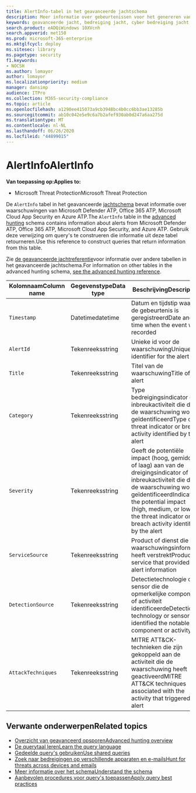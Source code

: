 ```yaml
---
title: AlertInfo-tabel in het geavanceerde jachtschema
description: Meer informatie over gebeurtenissen voor het genereren van waarschuwingen in de AlertInfo-tabel van het geavanceerde jachtschema
keywords: geavanceerde jacht, bedreiging jacht, cyber bedreiging jacht, Microsoft threat protection, Microsoft 365, mtp, m365, zoeken, query, telemetrie, schema referentie, kusto, tabel, kolom, gegevenstype, beschrijving, AlertInfo, alert, ernst, categorie, MITRE, ATT&CK, Microsoft Defender ATP, MDATP, Office 365 ATP, Microsoft Cloud App Security, MCAS, en Azure ATP
search.product: eADQiWindows 10XVcnh
search.appverid: met150
ms.prod: microsoft-365-enterprise
ms.mktglfcycl: deploy
ms.sitesec: library
ms.pagetype: security
f1.keywords:
- NOCSH
ms.author: lomayor
author: lomayor
ms.localizationpriority: medium
manager: dansimp
audience: ITPro
ms.collection: M365-security-compliance
ms.topic: article
ms.openlocfilehash: a1290ee415073a9cb3948bc4b0cc6bb3ae13285b
ms.sourcegitcommit: ab10c042e5e9c6a7b2afef930ab0d247a6aa275d
ms.translationtype: MT
ms.contentlocale: nl-NL
ms.lasthandoff: 06/26/2020
ms.locfileid: "44899015"
---
```

# <a name="alertinfo"></a><span data-ttu-id="5a7d9-104">AlertInfo</span><span class="sxs-lookup"><span data-stu-id="5a7d9-104">AlertInfo</span></span>

<span data-ttu-id="5a7d9-105">**Van toepassing op:**</span><span class="sxs-lookup"><span data-stu-id="5a7d9-105">**Applies to:**</span></span>
- <span data-ttu-id="5a7d9-106">Microsoft Threat Protection</span><span class="sxs-lookup"><span data-stu-id="5a7d9-106">Microsoft Threat Protection</span></span>



<span data-ttu-id="5a7d9-107">De `AlertInfo` tabel in het geavanceerde [jachtschema](advanced-hunting-overview.md) bevat informatie over waarschuwingen van Microsoft Defender ATP, Office 365 ATP, Microsoft Cloud App Security en Azure ATP.</span><span class="sxs-lookup"><span data-stu-id="5a7d9-107">The `AlertInfo` table in the [advanced hunting](advanced-hunting-overview.md) schema contains information about alerts from Microsoft Defender ATP, Office 365 ATP, Microsoft Cloud App Security, and Azure ATP.</span></span> <span data-ttu-id="5a7d9-108">Gebruik deze verwijzing om query's te construeren die informatie uit deze tabel retourneren.</span><span class="sxs-lookup"><span data-stu-id="5a7d9-108">Use this reference to construct queries that return information from this table.</span></span>

<span data-ttu-id="5a7d9-109">Zie [de geavanceerde jachtreferentie](advanced-hunting-schema-tables.md)voor informatie over andere tabellen in het geavanceerde jachtschema.</span><span class="sxs-lookup"><span data-stu-id="5a7d9-109">For information on other tables in the advanced hunting schema, [see the advanced hunting reference](advanced-hunting-schema-tables.md).</span></span>

| <span data-ttu-id="5a7d9-110">Kolomnaam</span><span class="sxs-lookup"><span data-stu-id="5a7d9-110">Column name</span></span> | <span data-ttu-id="5a7d9-111">Gegevenstype</span><span class="sxs-lookup"><span data-stu-id="5a7d9-111">Data type</span></span> | <span data-ttu-id="5a7d9-112">Beschrijving</span><span class="sxs-lookup"><span data-stu-id="5a7d9-112">Description</span></span> |
|-------------|-----------|-------------|
| `Timestamp` | <span data-ttu-id="5a7d9-113">Datetime</span><span class="sxs-lookup"><span data-stu-id="5a7d9-113">datetime</span></span> | <span data-ttu-id="5a7d9-114">Datum en tijdstip waarop de gebeurtenis is geregistreerd</span><span class="sxs-lookup"><span data-stu-id="5a7d9-114">Date and time when the event was recorded</span></span> |
| `AlertId` | <span data-ttu-id="5a7d9-115">Tekenreeks</span><span class="sxs-lookup"><span data-stu-id="5a7d9-115">string</span></span> | <span data-ttu-id="5a7d9-116">Unieke id voor de waarschuwing</span><span class="sxs-lookup"><span data-stu-id="5a7d9-116">Unique identifier for the alert</span></span> |
| `Title` | <span data-ttu-id="5a7d9-117">Tekenreeks</span><span class="sxs-lookup"><span data-stu-id="5a7d9-117">string</span></span> | <span data-ttu-id="5a7d9-118">Titel van de waarschuwing</span><span class="sxs-lookup"><span data-stu-id="5a7d9-118">Title of the alert</span></span> |
| `Category` | <span data-ttu-id="5a7d9-119">Tekenreeks</span><span class="sxs-lookup"><span data-stu-id="5a7d9-119">string</span></span> | <span data-ttu-id="5a7d9-120">Type bedreigingsindicator of inbreukactiviteit die door de waarschuwing wordt geïdentificeerd</span><span class="sxs-lookup"><span data-stu-id="5a7d9-120">Type of threat indicator or breach activity identified by the alert</span></span> |
| `Severity` | <span data-ttu-id="5a7d9-121">Tekenreeks</span><span class="sxs-lookup"><span data-stu-id="5a7d9-121">string</span></span> | <span data-ttu-id="5a7d9-122">Geeft de potentiële impact (hoog, gemiddeld of laag) aan van de dreigingsindicator of inbreukactiviteit die door de waarschuwing wordt geïdentificeerd</span><span class="sxs-lookup"><span data-stu-id="5a7d9-122">Indicates the potential impact (high, medium, or low) of the threat indicator or breach activity identified by the alert</span></span> |
| `ServiceSource` | <span data-ttu-id="5a7d9-123">Tekenreeks</span><span class="sxs-lookup"><span data-stu-id="5a7d9-123">string</span></span> | <span data-ttu-id="5a7d9-124">Product of dienst die de waarschuwingsinformatie heeft verstrekt</span><span class="sxs-lookup"><span data-stu-id="5a7d9-124">Product or service that provided the alert information</span></span> |
| `DetectionSource` | <span data-ttu-id="5a7d9-125">Tekenreeks</span><span class="sxs-lookup"><span data-stu-id="5a7d9-125">string</span></span> | <span data-ttu-id="5a7d9-126">Detectietechnologie of sensor die de opmerkelijke component of activiteit identificeerde</span><span class="sxs-lookup"><span data-stu-id="5a7d9-126">Detection technology or sensor that identified the notable component or activity</span></span> |
| `AttackTechniques` | <span data-ttu-id="5a7d9-127">Tekenreeks</span><span class="sxs-lookup"><span data-stu-id="5a7d9-127">string</span></span> | <span data-ttu-id="5a7d9-128">MITRE ATT&CK-technieken die zijn gekoppeld aan de activiteit die de waarschuwing heeft geactiveerd</span><span class="sxs-lookup"><span data-stu-id="5a7d9-128">MITRE ATT&CK techniques associated with the activity that triggered the alert</span></span> |

## <a name="related-topics"></a><span data-ttu-id="5a7d9-129">Verwante onderwerpen</span><span class="sxs-lookup"><span data-stu-id="5a7d9-129">Related topics</span></span>
- [<span data-ttu-id="5a7d9-130">Overzicht van geavanceerd opsporen</span><span class="sxs-lookup"><span data-stu-id="5a7d9-130">Advanced hunting overview</span></span>](advanced-hunting-overview.md)
- [<span data-ttu-id="5a7d9-131">De querytaal leren</span><span class="sxs-lookup"><span data-stu-id="5a7d9-131">Learn the query language</span></span>](advanced-hunting-query-language.md)
- [<span data-ttu-id="5a7d9-132">Gedeelde query's gebruiken</span><span class="sxs-lookup"><span data-stu-id="5a7d9-132">Use shared queries</span></span>](advanced-hunting-shared-queries.md)
- [<span data-ttu-id="5a7d9-133">Zoek naar bedreigingen op verschillende apparaten en e-mails</span><span class="sxs-lookup"><span data-stu-id="5a7d9-133">Hunt for threats across devices and emails</span></span>](advanced-hunting-query-emails-devices.md)
- [<span data-ttu-id="5a7d9-134">Meer informatie over het schema</span><span class="sxs-lookup"><span data-stu-id="5a7d9-134">Understand the schema</span></span>](advanced-hunting-schema-tables.md)
- [<span data-ttu-id="5a7d9-135">Aanbevolen procedures voor query's toepassen</span><span class="sxs-lookup"><span data-stu-id="5a7d9-135">Apply query best practices</span></span>](advanced-hunting-best-practices.md)

